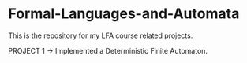 # Formal-Languages-and-Automata

This is the repository for my LFA course related projects.

PROJECT 1
-> Implemented a Deterministic Finite Automaton.
